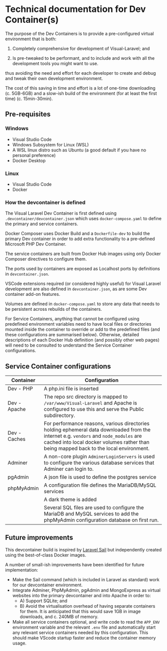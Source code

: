 # Technical documentation for Dev Container(s)

The purpose of the Dev Containers is to provide a
pre-configured virtual environment that is both:

1. Completely comprehensive for development of Visual-Laravel; and

2. Is pre-tweaked to be performant, and to include and work with
   all the development tools you might want to use.

thus avoiding the need and effort for each developer to create
and debug and tweak their own development environment.

The cost of this saving in time and effort is a lot of one-time downloading (c. 5GB-6GB)
and a slow-ish build of the environment (for at least the first time) (c. 15min-30min).

## Pre-requisites

### Windows

* Visual Studio Code
* Windows Subsystem for Linux (WSL)
* A WSL linux distro such as Ubuntu (a good default if you have no personal preference)
* Docker Desktop

### Linux

* Visual Studio Code
* Docker

### How the devcontainer is defined

The Visual Laravel Dev Container is first defined
using `.devcontainer/devcontainer.json` which uses `docker-compose.yaml`
to define the primary and service containers.

Docker Composer uses Docker Build and a `Dockerfile-dev`
to build the primary Dev container
in order to add extra functionality to a
pre-defined Microsoft PHP Dev Container.

The service containers are built from Docker Hub images
using only Docker Composer directives to configure them.

The ports used by containers are exposed as Localhost ports
by definitions in `devcontainer.json`.

VSCode extensions required (or considered highly useful) for
Visual Laravel development are also defined in `devcontainer.json`,
as are some Dev container add-on features.

Volumes are defined in `docker-compose.yaml`
to store any data that needs to be persistent across
rebuilds of the containers.

For Service Containers,
anything that cannot be configured using
predefined environment variables
need to have local files or directories
mounted inside the container to override or add
to the predefined files
(and these configurations are summarised below).
Otherwise, detailed descriptions of each Docker Hub definition
(and possibly other web pages)
will need to be consulted to understand
the Service Container configurations.

## Service Container configurations

| Container    | Configuration                                                                                                                         |
|--------------|---------------------------------------------------------------------------------------------------------------------------------------|
| Dev - PHP    | A php.ini file is inserted                                                                                                            |
| Dev - Apache | The repo src directory is mapped to `/var/www/Visual-Laravel` and Apache is configured to use this and serve the Public subdirectory. |
| Dev - Caches | For performance reasons, various directories holding ephemeral data downloaded from the internet e.g. `vendors` and `node_modules` are cached into local docker volumes rather than being mapped back to the local environment.
| Adminer      | A non-core plugin `AdminerLoginServers` is used to configure the various database services that Adminer can login to.                 |
| pgAdmin      | A json file is used to define the postgres service                                                                                    |
| phpMyAdmin   | A configuration file defines the MariaDB/MySQL services                                                                               |
|              | A dark theme is added                                                                                                                 |
|              | Several SQL files are used to configure the MariaDB and MySQL services to add the phpMyAdmin configuration database on first run.     |

## Future improvements

This devcontainer build is inspired by
[Laravel Sail](https://laravel.com/docs/10.x/sail)
but independently created using the best-of-class Docker images.

A number of small-ish improvements have been identified
for future implementation:

* Make the Sail command (which is included in Laravel as standard)
work for our devcontainer environment.
* Integrate Adminer, PhpMyAdmin, pgAdmin and MongoExpress as virtual websites into the primary devcontainer and into Apache in order to:
  * A) Support SQLite; and
  * B) Avoid the virtualisation overhead of having separate containers for them.
  It is anticipated that this would save 1GB in image downloads, and c. 240MB of memory.
* Make all service containers optional,
and write code to read the `APP_ENV` environment variable and the
relevant `.env` file and automatically start any relevant service
containers needed by this configuration.
This should make VScode startup faster and reduce the container memory usage.
